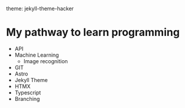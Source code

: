 theme: jekyll-theme-hacker
# My pathway to learn programming
- API
- Machine Learning
    - Image recognition
- GIT
- Astro
- Jekyll Theme
- HTMX
- Typescript
- Branching